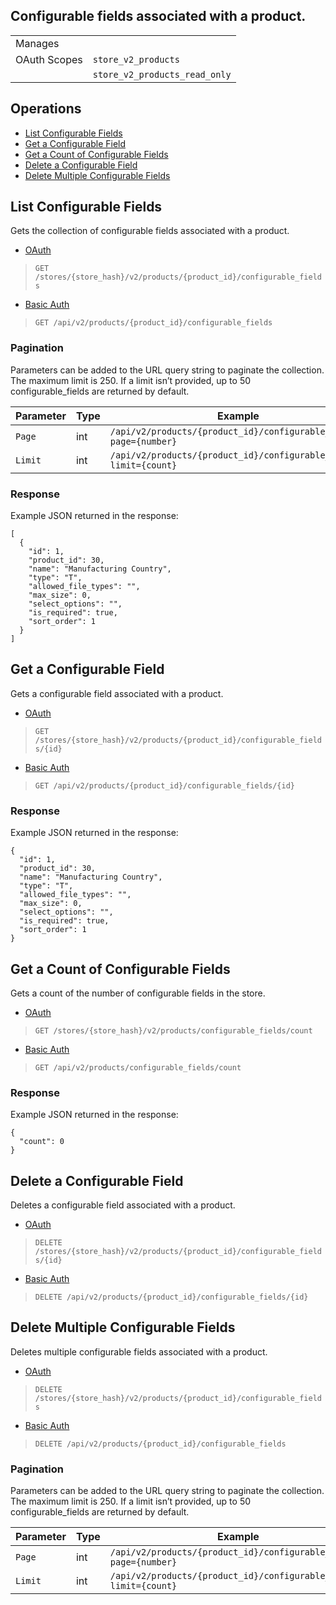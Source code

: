 ## Configurable fields associated with a product.

|||
|---|---|
| Manages |
| OAuth Scopes | `store_v2_products`
||`store_v2_products_read_only`

## Operations

*   [List Configurable Fields](#list-configurable-fields)
*   [Get a Configurable Field](#get-a-configurable-field)
*   [Get a Count of Configurable Fields](#get-a-count-of-configurable-fields)
*   [Delete a Configurable Field](#delete-a-configurable-field)
*   [Delete Multiple Configurable Fields](#delete-multiple-configurable-fields)

## List Configurable Fields

Gets the collection of configurable fields associated with a product.

*   [OAuth](#list-configurable-fields-oauth)
>`GET /stores/{store_hash}/v2/products/{product_id}/configurable_fields`
*   [Basic Auth](#list-configurable-fields-basic)
>`GET /api/v2/products/{product_id}/configurable_fields`

### Pagination

Parameters can be added to the URL query string to paginate the collection. The maximum limit is 250. If a limit isn’t provided, up to 50 configurable_fields are returned by default.

| Parameter | Type | Example |
| --- | --- | --- |
| `Page` | int | `/api/v2/products/{product_id}/configurable_fields?page={number}` |
| `Limit` | int | `/api/v2/products/{product_id}/configurable_fields?limit={count}` |

### Response

Example JSON returned in the response:

```
[
  {
    "id": 1,
    "product_id": 30,
    "name": "Manufacturing Country",
    "type": "T",
    "allowed_file_types": "",
    "max_size": 0,
    "select_options": "",
    "is_required": true,
    "sort_order": 1
  }
]
```

## Get a Configurable Field

Gets a configurable field associated with a product.

*   [OAuth](#get-a-configurable-field-oauth)
>`GET /stores/{store_hash}/v2/products/{product_id}/configurable_fields/{id}`
*   [Basic Auth](#get-a-configurable-field-basic)
>`GET /api/v2/products/{product_id}/configurable_fields/{id}`

### Response

Example JSON returned in the response:

```
{
  "id": 1,
  "product_id": 30,
  "name": "Manufacturing Country",
  "type": "T",
  "allowed_file_types": "",
  "max_size": 0,
  "select_options": "",
  "is_required": true,
  "sort_order": 1
}
```

## Get a Count of Configurable Fields

Gets a count of the number of configurable fields in the store.

*   [OAuth](#get-a-count-of-configurable-fields-oauth)
>`GET /stores/{store_hash}/v2/products/configurable_fields/count`
*   [Basic Auth](#get-a-count-of-configurable-fields-basic)
>`GET /api/v2/products/configurable_fields/count`

### Response

Example JSON returned in the response:

```
{
  "count": 0
}
```

## Delete a Configurable Field

Deletes a configurable field associated with a product.

*   [OAuth](#delete-a-configurable-field-oauth)
>`DELETE /stores/{store_hash}/v2/products/{product_id}/configurable_fields/{id}`
*   [Basic Auth](#delete-a-configurable-field-basic)
>`DELETE /api/v2/products/{product_id}/configurable_fields/{id}`

## Delete Multiple Configurable Fields

Deletes multiple configurable fields associated with a product.

*   [OAuth](#delete-multiple-configurable-fields-oauth)
>`DELETE /stores/{store_hash}/v2/products/{product_id}/configurable_fields`
*   [Basic Auth](#delete-multiple-configurable-fields-basic)
>`DELETE /api/v2/products/{product_id}/configurable_fields`

### Pagination

Parameters can be added to the URL query string to paginate the collection. The maximum limit is 250\. If a limit isn’t provided, up to 50 configurable_fields are returned by default.

| Parameter | Type | Example |
| --- | --- | --- |
| `Page` | int | `/api/v2/products/{product_id}/configurable_fields?page={number}` |
| `Limit` | int | `/api/v2/products/{product_id}/configurable_fields?limit={count}` |
